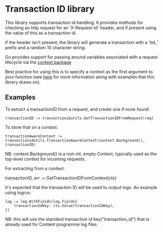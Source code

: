# Transaction ID library

This library supports transaction id handling. It provides methods for checking an http request for an
'X-Request-Id' header, and if present using the value of this as a transaction id.

If the header isn't present, the library will generate a transaction with a 'tid_' prefix
 and a random 10 character string.

Go provides support for passing around variables associated with a request lifecycle via the [context package](https://godoc.org/golang.org/x/net/context)

Best practice for using this is to specify a context as the first argument to your function
 (see [here](https://blog.golang.org/context) for more information along with examples that this library draws on).

## Examples
To extract a transactionID from a request, and create one if none found:

    transactionID := transactionidutils.GetTransactionIDFromRequest(req)

To store that on a context:

    transactionAwareContext := transactionidutils.TransactionAwareContext(context.Background(), transactionID)

NB: context.Background() is a non-nil, empty Context, typically used as the top-level context for incoming requests.

For extracting from a context:

  transactionID, err := GetTransactionIDFromContext(ctx)

It's expected that the transaction ID will be used to output logs. An example using logrus:

	log := log.WithFields(log.Fields{
		transactionIdKey: ctx.Value(transactionIdKey),
	})

NB: this will use the standard transaction id key("transaction_id") that is already used for Content programme log files.
